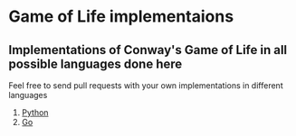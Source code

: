 Game of Life implementaions
===========================

Implementations of Conway's Game of Life in all possible languages done here
----------------------------------------------------------------------------

Feel free to send pull requests with your own implementations in different languages

1. [Python](/python)
2. [Go](/golang)

